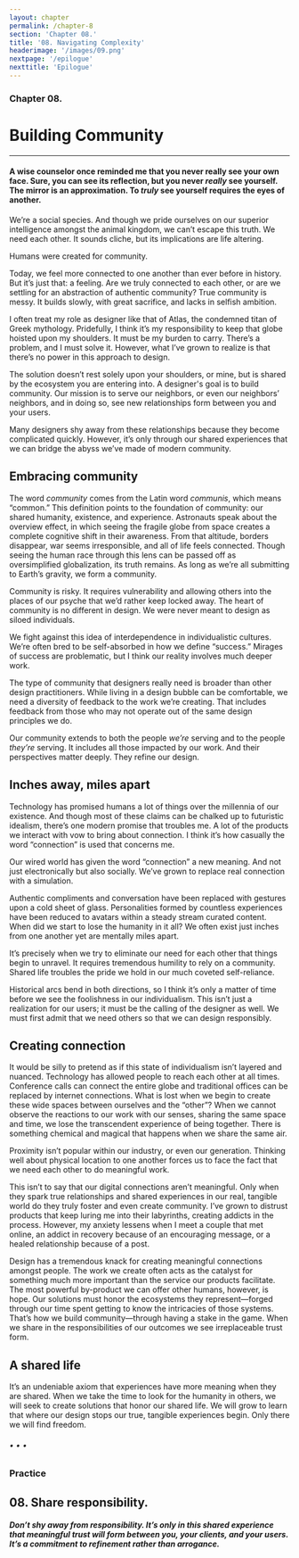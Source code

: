 ```yaml
---
layout: chapter
permalink: /chapter-8
section: 'Chapter 08.'
title: '08. Navigating Complexity'
headerimage: '/images/09.png'
nextpage: '/epilogue'
nexttitle: 'Epilogue'
---
```


### Chapter 08.
# Building Community

---

#### A wise counselor once reminded me that you never really see your own face. Sure, you can see its reflection, but you never *really* see yourself. The mirror is an approximation. To *truly* see yourself requires the eyes of another.

We’re a social species. And though we pride ourselves on our superior intelligence amongst the animal kingdom, we can’t escape this truth. We need each other. It sounds cliche, but its implications are life altering.

Humans were created for community.

Today, we feel more connected to one another than ever before in history. But it’s just that: a feeling. Are we truly connected to each other, or are we settling for an abstraction of authentic community? True community is messy. It builds slowly, with great sacrifice, and lacks in selfish ambition.

I often treat my role as designer like that of Atlas, the condemned titan of Greek mythology. Pridefully, I think it’s my responsibility to keep that globe hoisted upon my shoulders. It must be my burden to carry. There’s a problem, and I must solve it. However, what I’ve grown to realize is that there’s no power in this approach to design. 

The solution doesn’t rest solely upon your shoulders, or mine, but is shared by the ecosystem you are entering into. A designer's goal is to build community. Our mission is to serve our neighbors, or even our neighbors’ neighbors, and in doing so, see new relationships form between you and your users.

Many designers shy away from these relationships because they become complicated quickly. However, it’s only through our shared experiences that we can bridge the abyss we’ve made of modern community.


## Embracing community

The word *community* comes from the Latin word *communis*, which means “common.” This definition points to the foundation of community: our shared humanity, existence, and experience. Astronauts speak about the overview effect, in which seeing the fragile globe from space creates a complete cognitive shift in their awareness. From that altitude, borders disappear, war seems irresponsible, and all of life feels connected. Though seeing the human race through this lens can be passed off as oversimplified globalization, its truth remains. As long as we’re all submitting to Earth’s gravity, we form a community.

Community is risky. It requires vulnerability and allowing others into the places of our psyche that we’d rather keep locked away. The heart of community is no different in design. We were never meant to design as siloed individuals.

We fight against this idea of interdependence in individualistic cultures. We’re often bred to be self-absorbed in how we define “success.” Mirages of success are problematic, but I think our reality involves much deeper work. 

The type of community that designers really need is broader than other design practitioners. While living in a design bubble can be comfortable, we need a diversity of feedback to the work we’re creating. That includes feedback from those who may not operate out of the same design principles we do.

Our community extends to both the people *we’re* serving and to the people *they’re* serving. It includes all those impacted by our work. And their perspectives matter deeply. They refine our design. 


## Inches away, miles apart

Technology has promised humans a lot of things over the millennia of our existence. And though most of these claims can be chalked up to futuristic idealism, there’s one modern promise that troubles me. A lot of the products we interact with vow to bring about connection. I think it’s how casually the word “connection” is used that concerns me. 

Our wired world has given the word “connection” a new meaning. And not just electronically but also socially. We’ve grown to replace real connection with a simulation.

Authentic compliments and conversation have been replaced with gestures upon a cold sheet of glass. Personalities formed by countless experiences have been reduced to avatars within a steady stream curated content. When did we start to lose the humanity in it all? We often exist just inches from one another yet are mentally miles apart.

It’s precisely when we try to eliminate our need for each other that things begin to unravel. It requires tremendous humility to rely on a community. Shared life troubles the pride we hold in our much coveted self-reliance. 

Historical arcs bend in both directions, so I think it’s only a matter of time before we see the foolishness in our individualism. This isn’t just a realization for our users; it must be the calling of the designer as well. We must first admit that we need others so that we can design responsibly. 


## Creating connection

It would be silly to pretend as if this state of individualism isn’t layered and nuanced. Technology has allowed people to reach each other at all times. Conference calls can connect the entire globe and traditional offices can be replaced by internet connections. What is lost when we begin to create these wide spaces between ourselves and the “other”? When we cannot observe the reactions to our work with our senses, sharing the same space and time, we lose the transcendent experience of being together. There is something chemical and magical that happens when we share the same air.

Proximity isn’t popular within our industry, or even our generation. Thinking well about physical location to one another forces us to face the fact that we need each other to do meaningful work.

This isn’t to say that our digital connections aren’t meaningful. Only when they spark true relationships and shared experiences in our real, tangible world do they truly foster and even create community. I’ve grown to distrust products that keep luring me into their labyrinths, creating addicts in the process. However, my anxiety lessens when I meet a couple that met online, an addict in recovery because of an encouraging message, or a healed relationship because of a post.

Design has a tremendous knack for creating meaningful connections amongst people. The work we create often acts as the catalyst for something much more important than the service our products facilitate. The most powerful by-product we can offer other humans, however, is hope. Our solutions must honor the ecosystems they represent—forged through our time spent getting to know the intricacies of those systems. That’s how we build community—through having a stake in the game. When we share in the responsibilities of our outcomes we see irreplaceable trust form.


## A shared life

It’s an undeniable axiom that experiences have more meaning when they are shared. When we take the time to look for the humanity in others, we will seek to create solutions that honor our shared life. We will grow to learn that where our design stops our true, tangible experiences begin. Only there we will find freedom.


###### • • •

### Practice

## 08. Share responsibility.
##### Don’t shy away from responsibility. It’s only in this shared experience that meaningful trust will form between you, your clients, and your users. It’s a commitment to refinement rather than arrogance.
